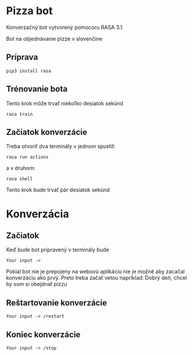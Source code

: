 # Pizza bot

Konverzačný bot vytvorený pomocoru RASA 3.1

Bot na objednávanie pizze v slovenčine

## Príprava
```
pip3 install rasa 
```

## Trénovanie bota
Tento krok môže trvať niekoľko desiatok sekúnd
```
rasa train
```

## Začiatok konverzácie
Treba otvoriť dva terminály v jednom spustiť:
```
rasa run actions
```
a v druhom:
```
rasa shell
```
Tento krok bude trvať pár desiatok sekúnd 

# Konverzácia
## Začiatok
Keď bude bot pripravený v terminály bude 
```
Your input -> 
```
Pokial bot nie je prepojeny na webovú aplikáciu nie je možné aby zacačal konverzáciu ako prvý.
Preto treba začať vetou napríklad: Dobrý deň, chcel by som si obejdnať pizzu

## Reštartovanie konverzácie
```
Your input -> /restart
```

## Koniec konverzácie
```
Your input -> /stop
```
